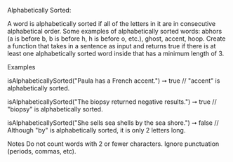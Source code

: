 Alphabetically Sorted:

A word is alphabetically sorted if all of the letters in it are in consecutive alphabetical order. Some examples of alphabetically sorted words: abhors (a is before b, b is before h, h is before o, etc.), ghost, accent, hoop.
Create a function that takes in a sentence as input and returns true if there is at least one alphabetically sorted word inside that has a minimum length of 3.

Examples

isAlphabeticallySorted("Paula has a French accent.") ➞ true
// "accent" is alphabetically sorted.

isAlphabeticallySorted("The biopsy returned negative results.") ➞ true
// "biopsy" is alphabetically sorted.

isAlphabeticallySorted("She sells sea shells by the sea shore.") ➞ false
// Although "by" is alphabetically sorted, it is only 2 letters long.

Notes
Do not count words with 2 or fewer characters.
Ignore punctuation (periods, commas, etc).
